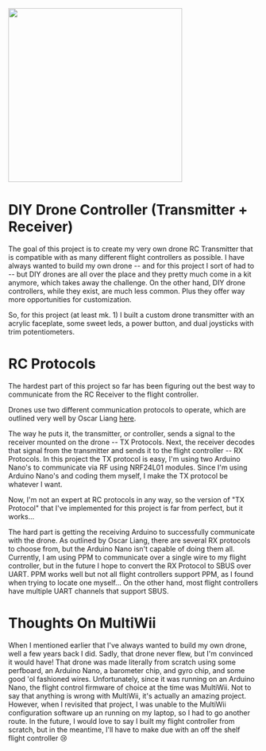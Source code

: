 <img src="https://user-images.githubusercontent.com/11777512/193417321-0d75b568-dd6f-413f-b07a-3bc9015a0106.png" width="350">

# DIY Drone Controller (Transmitter + Receiver)
The goal of this project is to create my very own drone RC Transmitter that is compatible with as many different flight controllers as possible. I have always wanted to build my own drone -- and for this project I sort of had to -- but DIY drones are all over the place and they pretty much come in a kit anymore, which takes away the challenge. On the other hand, DIY drone controllers, while they exist, are much less common. Plus they offer way more opportunities for customization.

So, for this project (at least mk. 1) I built a custom drone transmitter with an acrylic faceplate, some sweet leds, a power button, and dual joysticks with trim potentiometers. 

# RC Protocols
The hardest part of this project so far has been figuring out the best way to communicate from the RC Receiver to the flight controller.

Drones use two different communication protocols to operate, which are outlined very well by Oscar Liang [here](https://oscarliang.com/rc-protocols/). 

The way he puts it, the transmitter, or controller, sends a signal to the receiver mounted on the drone -- TX Protocols. Next, the receiver decodes that signal from the transmitter and sends it to the flight controller -- RX Protocols. In this project the TX protocol is easy, I'm using two Arduino Nano's to communicate via RF using NRF24L01 modules. Since I'm using Arduino Nano's and coding them myself, I make the TX protocol be whatever I want. 

Now, I'm not an expert at RC protocols in any way, so the version of "TX Protocol" that I've implemented for this project is far from perfect, but it works...

The hard part is getting the receiving Arduino to successfully communicate with the drone. As outlined by Oscar Liang, there are several RX protocols to choose from, but the Arduino Nano isn't capable of doing them all. Currently, I am using PPM to communicate over a single wire to my flight controller, but in the future I hope to convert the RX Protocol to SBUS over UART. PPM works well but not all flight controllers support PPM, as I found when trying to locate one myself... On the other hand, most flight controllers have multiple UART channels that support SBUS. 

# Thoughts On MultiWii
When I mentioned earlier that I've always wanted to build my own drone, well a few years back I did. Sadly, that drone never flew, but I'm convinced it would have! That drone was made literally from scratch using some perfboard, an Arduino Nano, a barometer chip, and gyro chip, and some good 'ol fashioned wires. Unfortunately, since it was running on an Arduino Nano, the flight control firmware of choice at the time was MultiWii. Not to say that anything is wrong with MultiWii, it's actually an amazing project. However, when I revisited that project, I was unable to the MultiWii configuration software up an running on my laptop, so I had to go another route. In the future, I would love to say I built my flight controller from scratch, but in the meantime, I'll have to make due with an off the shelf flight controller 😢
